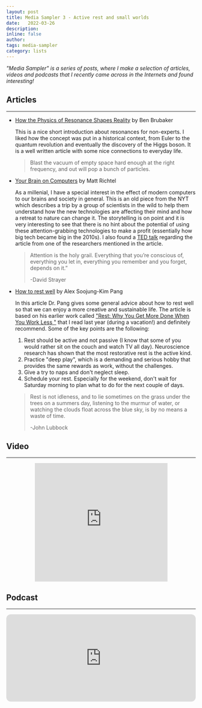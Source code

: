 ```yaml
---
layout: post
title: Media Sampler 3 - Active rest and small worlds
date:   2022-03-26
description:
inline: false
author:
tags: media-sampler
category: lists
---
```


*"Media Sampler" is a series of posts, where I make a selection of articles, videos and podcasts that I recently came across in the Internets and found interesting!*


## Articles
---

- [How the Physics of Resonance Shapes Reality](https://www.quantamagazine.org/how-the-physics-of-resonance-shapes-reality-20220126/) by Ben Brubaker

  This is a nice short introduction about resonances for non-experts. I liked how the concept was put in a historical context, from Euler to the quantum revolution and eventually the discovery of the Higgs boson. It is a well written article with some nice connections to everyday life.

  > <i class="fas fa-quote-left"></i> Blast the vacuum of empty space hard enough at the right frequency, and out will pop a bunch of particles.
  >


- [Your Brain on Computers](https://www.nytimes.com/2010/08/16/technology/16brain.html?_r=1&pagewanted=1&utm_source=pocket_mylist) by Matt Richtel

  As a millenial, I have a special interest in the effect of modern computers to our brains and society in general. This is an old piece from the NYT which describes a trip by a group of scientists in the wild to help them understand how the new technologies are affecting their mind and how a retreat to nature can change it. The storytelling is on point and it is very interesting to see that there is no hint about the potential of using these attention-grabbing technologies to make a profit (essentially how big tech became big in the 2010s). I also found a [TED talk](https://www.youtube.com/watch?v=_vRMRBxvtZA) regarding the article from one of the researchers mentioned in the article.


  > <i class="fas fa-quote-left"></i>Attention is the holy grail. Everything that you’re conscious of, everything you let in, everything you remember and you forget, depends on it.”
  >
  >-David Strayer

- [How to rest well](https://psyche.co/guides/how-to-rest-well-and-enjoy-a-more-creative-sustainable-life?utm_source=pocket_mylist) by Alex Soojung-Kim Pang

  In this article Dr. Pang gives some general advice about how to rest well so that we can enjoy a more creative and sustainable life. The article is based on his earlier work called ["Rest: Why You Get More Done When You Work Less "](https://www.goodreads.com/book/show/29502354-rest) that I read last year (during a vacation!) and definitely recommend. Some of the key points are the following:
   1. Rest should be active and not passive (I know that some of you would rather sit on the couch and watch TV all day). Neuroscience research has shown that the most restorative rest is the active kind.
   2. Practice "deep play", which is a demanding and serious hobby that provides the same rewards as work, without the challenges.
   3. Give a try to naps and don't neglect sleep.
   4. Schedule your rest. Especially for the weekend, don't wait for Saturday morning to plan what to do for the next couple of days.

    > <i class="fas fa-quote-left"></i> Rest is not idleness, and to lie sometimes on the grass under the trees on a summers day, listening to the murmur of water, or watching the clouds float across the blue sky, is by no means a waste of time.
    >
    > -John Lubbock


## Video
---

<center>
<div id='video-container'>
<iframe width="70%"  height="315" src="https://www.youtube.com/embed/5iPH-br_eJQ" title="YouTube video player" frameborder="0" allow="accelerometer; autoplay; clipboard-write; encrypted-media; gyroscope; picture-in-picture" allowfullscreen></iframe>
</div>
</center>

## Podcast
---

<iframe style="border-radius:12px" src="https://open.spotify.com/embed/episode/6KWT1OSY7esKpxiEMMIMLI?utm_source=generator&theme=0" width="100%" height="232" frameBorder="0" allowfullscreen="" allow="autoplay; clipboard-write; encrypted-media; fullscreen; picture-in-picture"></iframe>
